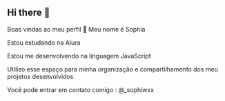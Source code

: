 ## Hi there 👋
Boas vindas ao meu perfil 💙
Meu nome é Sophia


Estou estudando na Alura


Estou me desenvolvendo na linguagem JavaScript


Utilizo esse espaço para minha organização e compartilhamento dos meu projetos desenvolvidos


Você pode entrar em contato comigo :
@_sophiwxx
<!--
**SophiaCAA/SophiaCAA** is a ✨ _special_ ✨ repository because its `README.md` (this file) appears on your GitHub profile.

Here are some ideas to get you started:
Boas vindas ao meu perfil 💙
Meu nome é Sophia
Estou estudando na Alura
Estou me desenvolvendo na linguagem JavaScript
Utilizo esse espaço para minha organização e compartilhamento dos meu projetos desenvolvidos
Você pode entrar em contato comigo 
@_sophiwxx
-->
